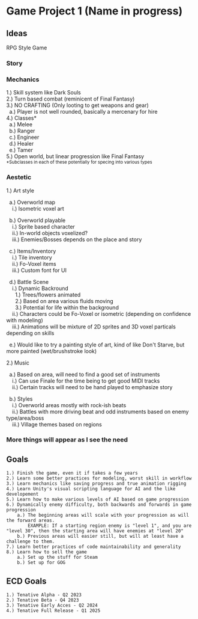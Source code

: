 # Game Project 1 (Name in progress)

## Ideas
RPG Style Game

### Story

### Mechanics
1.) Skill system like Dark Souls<br/>
2.) Turn based combat (reminicent of Final Fantasy)<br/>
3.) NO CRAFTING (Only looting to get weapons and gear)<br/>
&nbsp; a.) Player is not well rounded, basically a mercenary for hire<br/>
4.) Classes\* <br/>
&nbsp; a.) Melee<br/>
&nbsp; b.) Ranger<br/>
&nbsp; c.) Engineer<br/>
&nbsp; d.) Healer<br/>
&nbsp; e.) Tamer<br/>
5.) Open world, but linear progression like Final Fantasy<br/>
<sub> \*Subclasses in each of these potentially for specing into various types<br/> <sub/>

### Aestetic
1.) Art style<br/>

&nbsp; a.) Overworld map<br/>
&nbsp; &nbsp; i.) Isometric voxel art<br/>

&nbsp; b.) Overworld playable<br/>
&nbsp; &nbsp; i.) Sprite based character<br/>
&nbsp; &nbsp; ii.) In-world objects voxelized?<br/>
&nbsp; &nbsp; iii.) Enemies/Bosses depends on the place and story<br/>

&nbsp; c.) Items/Inventory<br/>
&nbsp; &nbsp; i.) Tile inventory<br/>
&nbsp; &nbsp; ii.) Fo-Voxel items<br/>
&nbsp; &nbsp; iii.) Custom font for UI<br/>

&nbsp; d.) Battle Scene<br/>
&nbsp; &nbsp; i.) Dynamic Backround<br/>
&nbsp; &nbsp; &nbsp; 1.) Trees/flowers animated<br/>
&nbsp; &nbsp; &nbsp; 2.) Based on area various fluids moving<br/>
&nbsp; &nbsp; &nbsp; 3.) Potential for life within the background<br/>
&nbsp; &nbsp; ii.) Characters could be Fo-Voxel or isometric (depending on confidence with modeling)<br/>
&nbsp; &nbsp; iii.) Animations will be mixture of 2D sprites and 3D voxel particals depending on skills<br/>

&nbsp; e.) Would like to try a painting style of art, kind of like Don't Starve, but more painted (wet/brushstroke look)<br/>

2.) Music<br/>

&nbsp; a.) Based on area, will need to find a good set of instruments<br/>
&nbsp; &nbsp; i.) Can use Finale for the time being to get good MIDI tracks<br/>
&nbsp; &nbsp; ii.) Certain tracks will need to be hand played to emphasize story<br/>

&nbsp; b.) Styles<br/>
&nbsp; &nbsp; i.) Overworld areas mostly with rock-ish beats<br/>
&nbsp; &nbsp; ii.) Battles with more driving beat and odd instruments based on enemy type/area/boss<br/>
&nbsp; &nbsp; iii.) Village themes based on regions<br/>

### More things will appear as I see the need

## Goals

	1.) Finish the game, even it if takes a few years
	2.) Learn some better practices for modeling, worst skill in workflow
	3.) Learn mechanics like saving progress and true animation rigging
	4.) Learn Unity's visual scripting language for AI and the like developement
	5.) Learn how to make various levels of AI based on game progression
	6.) Dynamically enemy difficulty, both backwards and forwards in game progression
		a.) The beginning areas will scale with your progression as will the forward areas. 
			EXAMPLE: If a starting region enemy is "level 1", and you are "level 30", then the starting area will have enemies at "level 20"
		b.) Previous areas will easier still, but will at least have a challenge to them.
	7.) Learn better practices of code maintainability and generality 
	8.) Learn how to sell the game
		a.) Set up the stuff for Steam
		b.) Set up for GOG

## ECD Goals

	1.) Tenative Alpha - Q2 2023
	2.) Tenative Beta - Q4 2023
	3.) Tenative Early Acces - Q2 2024
	4.) Tenative Full Release - Q1 2025



